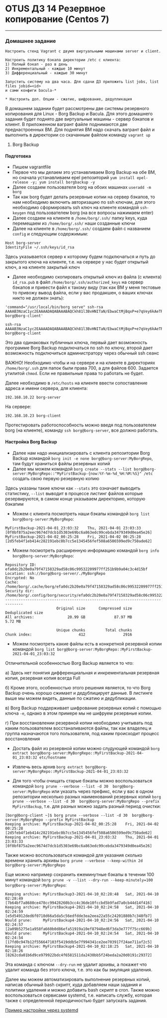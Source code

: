 # OTUS ДЗ 14 Резервное копирование  (Centos 7)
-----------------------------------------------------------------------
### Домашнее задание

    Настроить стенд Vagrant с двумя виртуальными машинами server и client.

    Настроить политику бэкапа директории /etc с клиента:
    1) Полный бэкап - раз в день
    2) Инкрементальный - каждые 10 минут
    3) Дифференциальный - каждые 30 минут

    Запустить систему на два часа. Для сдачи ДЗ приложить list jobs, list files jobid=<id>
    и сами конфиги bacula-*

    * Настроить доп. Опции - сжатие, шифрование, дедупликация


В домашнем задании будет рассмотрены две системы резервного копирования для Linux - Borg Backup и Bacula.
Для этого домашнего задания будет поднято две виртуальные машины - сервер бэкапов и клиент. В приложенном вагрант файле поднимаются две преднастроенных ВМ. 
Для поднятия ВМ надо скачать вагрант файл и выполнить в директории со скачанным файлом команду ```vagrant up```

1. Borg Backup

#### Подготовка

- Пишем vagrantfile 
- Первое что мы делаем это устанавливаем Borg Backup на обе ВМ, но сначала устанавливаем epel репозиторий ```yum install epel-release -y; yum install borgbackup -y```
- Далее создаем пользователя borg на обоих машинах ```useradd -m borg```
- Так как borg будет делать резервные копии на сервер бэкапов, то нам необходимо включить авторизацию по ssh ключам, для этого необходимо сформировать ssh ключ на клиенте командой ```ssh-keygen``` под пользователем borg (на все вопросы нажимаем enter)
- Далее создаем на клиенте в ```/home/borg/.ssh/``` папку keys, куда перемещаем из ```/home/borg/.ssh/``` наши созданные ключи
- Далее на клиенте в ```/home/borg/.ssh/``` создаем файл с названием ```config``` и следующим содержимым:
```
Host borg-server
IdentityFile ~/.ssh/keys/id_rsa
```
Здесь указывается сервер к которому будем подключаться и путь до закрытого ключа на клиенте, т.е. на сервере у нас будет открытый ключ, а на клиенте закрытый ключ

- Далее необходимо скопировать открытый ключ из файла (с клиента) ```id_rsa.pub``` в файл ```/home/borg/.ssh/authorized_keys``` на сервер бэкапов и привести файл к такому виду (так как ВМ у меня тестовые то привожу вывод файла, если у вас продакшен, о ваших ключах никто не должен знать):
```
'command="/usr/local/bin/borg serve" ssh-rsa AAAAB3NzaC1yc2EAAAADAQABAAABAQCkh81l3BvHNITaN/EbwaCtMjBqxP+e7qVey6kAeTR+SgZaxIwuVdSKl/LbEBM2PRIEk4swuo4WtRNTPGYjsBjtAJV6Njodb8qs+G0YNVTFbBSzQ0UUhU30jLCANsR+fpm14Bvg1FmI6swyhtpSwCJdSX1//9gfvm8LC0F0AU4u2JWvO7iggAdrPLOc8LThZcADJc7+yERfTwbFoHY6jVahDFtLIClIcCIrA8P66/WGCjviMTdTpz3A2FdEMcIwNsBFkTjwQjOXjllKNPIguNR0ejbnzAeUEIMUAB4ptSiVayYPPm8Py2rzj6gb08I8tfuMXBY/8M2vTFo4af4H29Cx borg@borg-client'

ssh-rsa AAAAB3NzaC1yc2EAAAADAQABAAABAQCkh81l3BvHNITaN/EbwaCtMjBqxP+e7qVey6kAeTR+SgZaxIwuVdSKl/LbEBM2PRIEk4swuo4WtRNTPGYjsBjtAJV6Njodb8qs+G0YNVTFbBSzQ0UUhU30jLCANsR+fpm14Bvg1FmI6swyhtpSwCJdSX1//9gfvm8LC0F0AU4u2JWvO7iggAdrPLOc8LThZcADJc7+yERfTwbFoHY6jVahDFtLIClIcCIrA8P66/WGCjviMTdTpz3A2FdEMcIwNsBFkTjwQjOXjllKNPIguNR0ejbnzAeUEIMUAB4ptSiVayYPPm8Py2rzj6gb08I8tfuMXBY/8M2vTFo4af4H29Cx borg@borg-client
```
Это два одинаковых публичных ключа, первый дает возможность программе Borg Backup подключаться по ssh по ключу, второй дает возможность подключиться администратору через обычный ssh сеанс

ВАЖНО!
Необходимо чтобы и на сервере и на клиенте в директориях ```/home/borg/.ssh``` для папок были права 700, а для файлов 600. Задается утилитой ```chmod```. Если не правильные права то работать не будет.

Далее необходимо в ```/etc/hosts``` на клиенте ввести сопоставление адреса и имени сервера, для клиента:
```
192.168.10.22 borg-server
```
На сервере:
```
192.168.10.23 borg-client
```
Протестировать работоспособность можно введя под пользователем borg (на клиенте), команду ```ssh borg@borg-server```, все должно работать.

#### Настройка Borg Backup

- Далее нам надо инициализировать с клиента репозитории Borg Backup командой ```borg init -e none borg@borg-server:MyBorgRepo```, там будут храниться файлы резервных копий
- Далее мы можем командой ```borg create --stats --list borg@borg-server:MyBorgRepo::"MyFirstBackup-{now:%Y-%m-%d_%H:%M:%S}" /etc``` создать свою первую резервную копию

Здесь указаны такие ключи как ```--stats``` это означает выводить статистику, ```--list``` выводит в процессе листинг файлов которые резервируются, в самом конце указываем директорию, которую бэкапим
- Можем с клиента посмотреть наши бэкапы командой ```borg list borg@borg-server:MyBorgRepo```:
```
MyFirstBackup-2021-04-01_23:03:32    Thu, 2021-04-01 23:03:33 [0f0bf875a2eec9674d7dcb1d5303e69bc6a863edc99cebda3479349d0ea45e26]
MyFirstBackup-2021-04-02_00:25:28    Fri, 2021-04-02 00:25:28 [2d5feb4f1eb414c282191ebc0b7cc5e1345456fef508a6506599ed9c750ade62]
```
- Можем посмотреть расширенную информацию командой ```borg info borg@borg-server:MyBorgRepo```:
```
Repository ID: efa0dc2b20e0a79f47158329ad58c06c99532209977ff251b9b9a04c3c4d15bf
Location: ssh://borg@borg-server/./MyBorgRepo
Encrypted: No
Cache: /home/borg/.cache/borg/efa0dc2b20e0a79f47158329ad58c06c99532209977ff251b9b9a04c3c4d15bf
Security dir: /home/borg/.config/borg/security/efa0dc2b20e0a79f47158329ad58c06c99532209977ff251b9b9a04c3c4d15bf
------------------------------------------------------------------------------
                       Original size      Compressed size    Deduplicated size
All archives:               20.99 GB             87.97 MB              5.72 MB

                       Unique chunks         Total chunks
Chunk index:                     412                 2916
```
- Можем посмотреть какие файлы есть в конкретной резервной копии командой ```borg list borg@borg-server:MyBorgRepo::MyFirstBackup-2021-04-01_23:03:32```

Отличительной особенностью Borg Backup является то что:

а) Здесь нет понятия дифференциальная и инкрементальная резервная копия, резервная копия всегда Full

б) Кроме этого, особенностью этого решения является, то что Borg Backup очень хорошо сжимает и дедублицирует данные. В листинге выше мы можем видеть, данные по сжатию и дедубликации.

в) Borg Backup поддерживает шифрование резервных копий с помощью ключа ```-e```, однако в этом примере мы не шифруем резервные копии.

г) При восстановлении резервной копии необходимо учитывать под каким пользователем восстаналиваются файлы, так как владелец и группа назначаются того пользователя, под каким происходит процесс восстановления

- Достать файл из резервной копии можно слудующей командой ```borg extract borg@borg-server:MyBorgRepo::MyFirstBackup-2021-04-01_23:03:32 etc/hostname```
- Извлечь весь архив ```borg extract borg@borg-server:MyBorgRepo::MyFirstBackup-2021-04-01_23:03:32```

- Для того чтобы очищать старые бэкапы можно воспользоваться командой ```borg prune --verbose --list -d 30  borg@borg-server:MyBorgRepo``` или указать через префикс, если у вас в одном репозитории несколько разных наименований резервных копий ```borg prune --verbose --list -d 30  borg@borg-server:MyBorgRepo --prefix MyFirstBackup```, т.е. для разных можно задать разный период очистки:
```
[borg@borg-client ~]$ borg prune --verbose --list -d 30  borg@borg-server:MyBorgRepo --prefix MyFirstBackup
Keeping archive: MyFirstBackup-2021-04-02_00:25:28    Fri, 2021-04-02 00:25:28 [2d5feb4f1eb414c282191ebc0b7cc5e1345456fef508a6506599ed9c750ade62]
Keeping archive: MyFirstBackup-2021-04-01_23:03:32    Thu, 2021-04-01 23:03:33 [0f0bf875a2eec9674d7dcb1d5303e69bc6a863edc99cebda3479349d0ea45e26]
```
Также можно воспользоваться командой для указания сколько времени хранить архивы ```borg prune --verbose --keep-within 2d  borg@borg-server:MyBorgRepo```

Еще можно например сохранить ежеминутные бэкапы в течении 100 минут командой ```borg prune -v --list --dry-run --keep-minutely=100  borg@borg-server:MyBorgRepo```:
```
Keeping archive: MyFirstBackup3-2021-04-10_02:28:48   Sat, 2021-04-10 02:28:49 [7b64bf7a8680ce478cc99428260b3cc4c36de10fccbd5b9fad7a0cb44d14f416]
Keeping archive: MyFirstBackup4-2021-04-10_02:24:58   Sat, 2021-04-10 02:24:59 [e5d54912ded6f0718d66a5da5c56edfdde3ea2eea22a55c24201880b7c348fb7]
Would prune:     MyFirstBackup4-2021-04-10_02:24:56   Sat, 2021-04-10 02:24:57 [2a09b5275e1a958fa660b0d86efa51919a10ef87948ed6f3da3e777f75cc669b]
Would prune:     MyFirstBackup4-2021-04-10_02:24:54   Sat, 2021-04-10 02:24:54 [17fd0c947b12f556647103f5419ddb5e7f994341ce2ee703917f24ae711af2c5]
Keeping archive: MyFirstBackup4-2021-04-10_02:18:25   Sat, 2021-04-10 02:18:26 [8262cda01b6d9ce979922bdc4f6581511da2430bb5f24beda2a20d0191c29372]
```
Эта команда с ключом ```--dry-run``` не удалит архивы, а покажет что удалит команда без этого ключа, т.е. это как бы эмуляция удаления.

Далее мы можем автоматизировать выполнение резервных копий, написав обычный bash скрипт, куда добавляем наши задания и политики удаления и можно добавить bash скрипт в cron. Также можно воспользоваться сервисами systemd, т.е. написать службу, которая также с определенной периодичностью будет запускать задания. 

[Пример настройки через systemd]

[Пример настройки через systemd]:https://blog.andrewkeech.com/posts/170719_borg.html

